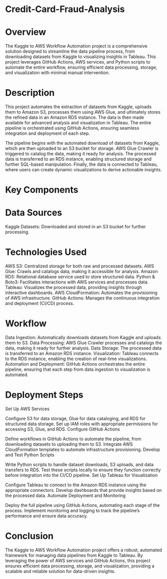 # Credit-Card-Fraud-Analysis
# Overview
The Kaggle to AWS Workflow Automation project is a comprehensive solution designed to streamline the data pipeline process, from downloading datasets from Kaggle to visualizing insights in Tableau. This project leverages GitHub Actions, AWS services, and Python scripts to automate the entire workflow, ensuring efficient data processing, storage, and visualization with minimal manual intervention.

# Description
This project automates the extraction of datasets from Kaggle, uploads them to Amazon S3, processes them using AWS Glue, and ultimately stores the refined data in an Amazon RDS instance. The data is then made available for advanced analysis and visualization in Tableau. The entire pipeline is orchestrated using GitHub Actions, ensuring seamless integration and deployment of each step.

The pipeline begins with the automated download of datasets from Kaggle, which are then uploaded to an S3 bucket for storage. AWS Glue Crawler is triggered to catalog the data, making it ready for analysis. The processed data is transferred to an RDS instance, enabling structured storage and further SQL-based manipulation. Finally, the data is connected to Tableau, where users can create dynamic visualizations to derive actionable insights.

# Key Components
# Data Sources
Kaggle Datasets: Downloaded and stored in an S3 bucket for further processing.
# Technologies Used
AWS S3: Centralized storage for both raw and processed datasets.
AWS Glue: Crawls and catalogs data, making it accessible for analysis.
Amazon RDS: Relational database service used to store structured data.
Python & Boto3: Facilitates interactions with AWS services and processes data.
Tableau: Visualizes the processed data, providing insights through interactive dashboards.
AWS CloudFormation: Automates the provisioning of AWS infrastructure.
GitHub Actions: Manages the continuous integration and deployment (CI/CD) process.
# Workflow
Data Ingestion: Automatically downloads datasets from Kaggle and uploads them to S3.
Data Processing: AWS Glue Crawler processes and catalogs the data, making it ready for further analysis.
Data Storage: The processed data is transferred to an Amazon RDS instance.
Visualization: Tableau connects to the RDS instance, enabling the creation of real-time visualizations.
Automation and Deployment: GitHub Actions orchestrates the entire pipeline, ensuring that each step from data ingestion to visualization is automated.
# Deployment Steps
Set Up AWS Services

Configure S3 for data storage, Glue for data cataloging, and RDS for structured data storage.
Set up IAM roles with appropriate permissions for accessing S3, Glue, and RDS.
Configure GitHub Actions

Define workflows in GitHub Actions to automate the pipeline, from downloading datasets to uploading them to S3.
Integrate AWS CloudFormation templates to automate infrastructure provisioning.
Develop and Test Python Scripts

Write Python scripts to handle dataset downloads, S3 uploads, and data transfers to RDS.
Test these scripts locally to ensure they function correctly before integration into the CI/CD pipeline.
Set Up Tableau for Visualization

Configure Tableau to connect to the Amazon RDS instance using the appropriate connectors.
Develop dashboards that provide insights based on the processed data.
Automate Deployment and Monitoring

Deploy the full pipeline using GitHub Actions, automating each stage of the process.
Implement monitoring and logging to track the pipeline’s performance and ensure data accuracy.
# Conclusion
The Kaggle to AWS Workflow Automation project offers a robust, automated framework for managing data pipelines from Kaggle to Tableau. By leveraging the power of AWS services and GitHub Actions, this project ensures efficient data processing, storage, and visualization, providing a scalable and reliable solution for data-driven insights.
